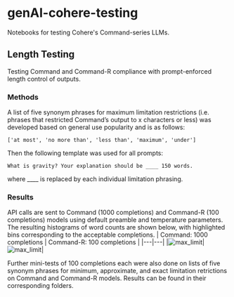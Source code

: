 # genAI-cohere-testing
Notebooks for testing Cohere's Command-series LLMs.

## Length Testing
Testing Command and Command-R compliance with prompt-enforced length control of outputs.

### Methods
A list of five synonym phrases for maximum limitation restrictions (i.e. phrases that
restricted Command’s output to x characters or less) was developed based on general use
popularity and is as follows:

```['at most', 'no more than', 'less than', 'maximum', 'under']```

Then the following template was used for all prompts:

```What is gravity? Your explanation should be ____ 150 words.```

where ____ is replaced by each individual limitation phrasing.

### Results
API calls are sent to Command (1000 completions) and Command-R (100 completions)
models using default preamble and temperature parameters. The resulting histograms of word
counts are shown below, with highlighted bins corresponding to the acceptable completions.
| Command: 1000 completions | Command-R: 100 completions |
|---|---|
|![max_limit](https://github.com/paxnea/genAI-cohere-testing/assets/133911288/0dd0f38a-fc79-44af-b991-cf612de89e91)|![max_limit](https://github.com/paxnea/genAI-cohere-testing/assets/133911288/3bbc13b1-293f-4433-984c-6af9f5de43c2)|

Further mini-tests of 100 completions each were also done on lists of five synonym phrases for 
minimum, approximate, and exact limitation retrictions on Command and Command-R models. 
Results can be found in their corresponding folders.

